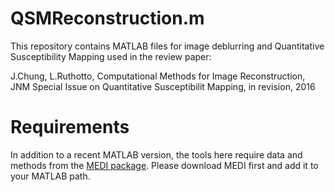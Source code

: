 # QSMReconstruction.m

This repository contains MATLAB files for image deblurring and Quantitative Susceptibility Mapping used in the review paper:

J.Chung, L.Ruthotto, Computational Methods for Image Reconstruction, JNM Special Issue on Quantitative Susceptibilit Mapping, in revision, 2016

# Requirements

In addition to a recent MATLAB version, the tools here require data and methods from the [MEDI package](http://weill.cornell.edu/mri/pages/qsm.html). Please download MEDI first and add it to your MATLAB path.  


